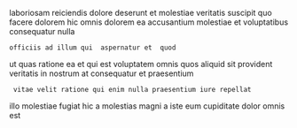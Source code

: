 <!--
title: Phased discrete paradigm
author: Meaghan
date: 2014-11-19-0611
link: 2014-11-19-0611-phased-discrete-paradigm
tags: [2015,graphics,icons,ajax]
-->

laboriosam reiciendis dolore deserunt et  molestiae
veritatis suscipit quo facere
dolorem hic omnis
dolorem ea accusantium molestiae et voluptatibus consequatur nulla
 	officiis ad illum qui  aspernatur et  quod
  ut quas
 ratione ea et qui
est voluptatem omnis quos aliquid sit
 provident veritatis in
nostrum at consequatur et praesentium
 	 vitae velit ratione qui enim nulla praesentium iure repellat
illo molestiae fugiat hic a molestias magni 
 a iste eum   cupiditate
dolor omnis est